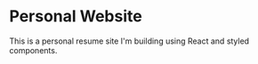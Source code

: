 # Personal Website  
This is a personal resume site I'm building using React and styled components. 